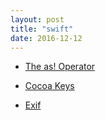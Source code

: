 ```yaml
---
layout: post
title: "swift"
date: 2016-12-12
---
```


- [The as! Operator](https://developer.apple.com/swift/blog/?id=23)

- [Cocoa Keys](https://developer.apple.com/library/content/documentation/General/Reference/InfoPlistKeyReference/Articles/CocoaKeys.html)

- [Exif](https://en.wikipedia.org/wiki/Exif)
